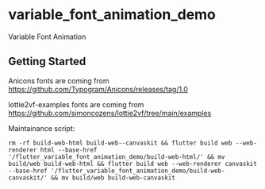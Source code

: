 # variable_font_animation_demo

Variable Font Animation

## Getting Started

Anicons fonts are coming from https://github.com/Typogram/Anicons/releases/tag/1.0

lottie2vf-examples fonts are coming from https://github.com/simoncozens/lottie2vf/tree/main/examples

Maintainance script:

`rm -rf build-web-html build-web--canvaskit && flutter build web --web-renderer html --base-href '/flutter_variable_font_animation_demo/build-web-html/' && mv build/web build-web-html && flutter build web --web-renderer canvaskit --base-href '/flutter_variable_font_animation_demo/build-web-canvaskit/' && mv build/web build-web-canvaskit`
